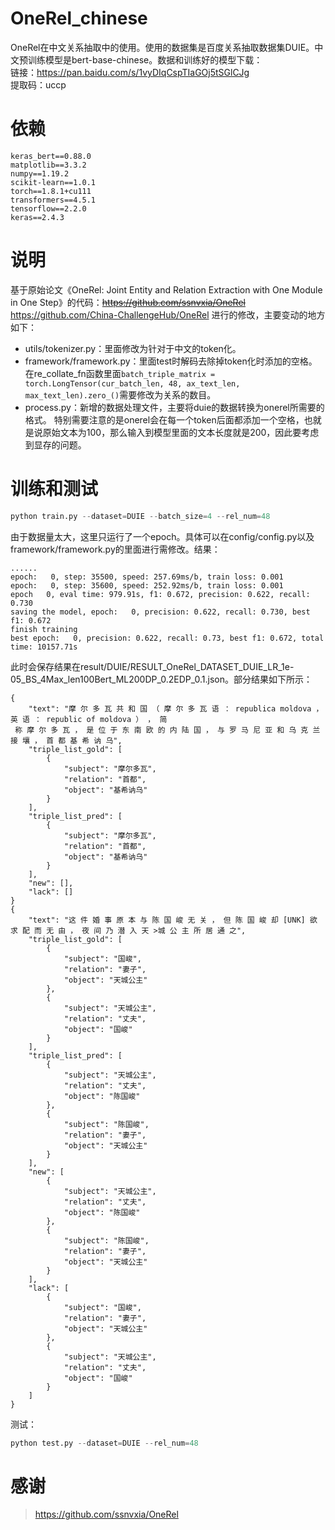 # OneRel_chinese
OneRel在中文关系抽取中的使用。使用的数据集是百度关系抽取数据集DUIE。中文预训练模型是bert-base-chinese。数据和训练好的模型下载：<br>
链接：https://pan.baidu.com/s/1vyDIqCspTIaGOj5tSGlCJg<br>
提取码：uccp
# 依赖
```
keras_bert==0.88.0
matplotlib==3.3.2
numpy==1.19.2
scikit-learn==1.0.1
torch==1.8.1+cu111
transformers==4.5.1
tensorflow==2.2.0
keras==2.4.3
```

# 说明
基于原始论文《OneRel: Joint Entity and Relation Extraction with One Module in One Step》的代码：~~https://github.com/ssnvxia/OneRel~~ https://github.com/China-ChallengeHub/OneRel 进行的修改，主要变动的地方如下：
- utils/tokenizer.py：里面修改为针对于中文的token化。
- framework/framework.py：里面test时解码去除掉token化时添加的空格。在re_collate_fn函数里面```batch_triple_matrix = torch.LongTensor(cur_batch_len, 48, ax_text_len, max_text_len).zero_()```需要修改为关系的数目。
- process.py：新增的数据处理文件，主要将duie的数据转换为onerel所需要的格式。
特别需要注意的是onerel会在每一个token后面都添加一个空格，也就是说原始文本为100，那么输入到模型里面的文本长度就是200，因此要考虑到显存的问题。

# 训练和测试
```python
python train.py --dataset=DUIE --batch_size=4 --rel_num=48
```
由于数据量太大，这里只运行了一个epoch。具体可以在config/config.py以及framework/framework.py的里面进行需修改。结果：
```
......
epoch:   0, step: 35500, speed: 257.69ms/b, train loss: 0.001
epoch:   0, step: 35600, speed: 252.92ms/b, train loss: 0.001
epoch   0, eval time: 979.91s, f1: 0.672, precision: 0.622, recall: 0.730
saving the model, epoch:   0, precision: 0.622, recall: 0.730, best f1: 0.672
finish training
best epoch:   0, precision: 0.622, recall: 0.73, best f1: 0.672, total time: 10157.71s
```
此时会保存结果在result/DUIE/RESULT_OneRel_DATASET_DUIE_LR_1e-05_BS_4Max_len100Bert_ML200DP_0.2EDP_0.1.json。部分结果如下所示：
```
{       
    "text": "摩 尔 多 瓦 共 和 国 （ 摩 尔 多 瓦 语 ： republica moldova ， 英 语 ： republic of moldova ） ， 简
 称 摩 尔 多 瓦 ， 是 位 于 东 南 欧 的 内 陆 国 ， 与 罗 马 尼 亚 和 乌 克 兰 接 壤 ， 首 都 基 希 讷 乌",
    "triple_list_gold": [
        {   
            "subject": "摩尔多瓦",
            "relation": "首都",
            "object": "基希讷乌"
        }
    ],      
    "triple_list_pred": [
        {   
            "subject": "摩尔多瓦",
            "relation": "首都",
            "object": "基希讷乌"
        }   
    ],      
    "new": [],
    "lack": []
}
{
    "text": "这 件 婚 事 原 本 与 陈 国 峻 无 关 ， 但 陈 国 峻 却 [UNK] 欲 求 配 而 无 由 ， 夜 间 乃 潜 入 天 >城 公 主 所 居 通 之",
    "triple_list_gold": [
        {
            "subject": "国峻",
            "relation": "妻子",
            "object": "天城公主"
        },
        {
            "subject": "天城公主",
            "relation": "丈夫",
            "object": "国峻"
        }
    ],
    "triple_list_pred": [
        {
            "subject": "天城公主",
            "relation": "丈夫",
            "object": "陈国峻"
        },
        {
            "subject": "陈国峻",
            "relation": "妻子",
            "object": "天城公主"
        }
    ],
	"new": [
        {
            "subject": "天城公主",
            "relation": "丈夫",
            "object": "陈国峻"
        },
        {
            "subject": "陈国峻",
            "relation": "妻子",
            "object": "天城公主"
        }
    ],
    "lack": [
        {
            "subject": "国峻",
            "relation": "妻子",
            "object": "天城公主"
        },
        {
            "subject": "天城公主",
            "relation": "丈夫",
            "object": "国峻"
        }
    ]
}
```
测试：
```python
python test.py --dataset=DUIE --rel_num=48
```

# 感谢
> https://github.com/ssnvxia/OneRel

